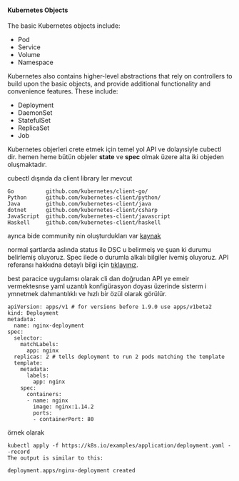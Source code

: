 #### Kubernetes Objects

The basic Kubernetes objects include:

- Pod
- Service
- Volume
- Namespace

Kubernetes also contains higher-level abstractions that rely on controllers to build upon the basic objects, and provide additional functionality and convenience features. These include:

- Deployment
- DaemonSet
- StatefulSet
- ReplicaSet
- Job


Kubernetes objerleri crete etmek için temel yol API ve dolayısiyle cubectl dir. hemen heme bütün objeler __state__ ve __spec__ olmak üzere alta iki objeden oluşmaktadır. 


cubectl dışında da client library ler mevcut


```
Go          github.com/kubernetes/client-go/	
Python      github.com/kubernetes-client/python/	
Java        github.com/kubernetes-client/java	
dotnet      github.com/kubernetes-client/csharp	
JavaScript  github.com/kubernetes-client/javascript	
Haskell     github.com/kubernetes-client/haskell	
```

ayrıca bide community nin oluşturdukları var [kaynak](https://kubernetes.io/docs/reference/using-api/client-libraries/#community-maintained-client-libraries)

normal şartlarda aslında status ile DSC u belirmeiş ve şuan ki durumu belirlemiş oluyoruz. Spec ilede o durumla alkalı bilgiler ivemiş oluyoruz. API referansı hakkıdna detaylı bilgi için [tıklayınız](https://kubernetes.io/docs/reference/using-api/client-libraries/#community-maintained-client-libraries).

best paracice uygulamsı olarak cli dan doğrudan API ye emeir vermektesnse yaml uzantılı konfigürasyon doyası üzerinde sisterm i ymnetmek dahmantılıklı ve hızlı bir özül olarak görülür.


```
apiVersion: apps/v1 # for versions before 1.9.0 use apps/v1beta2
kind: Deployment
metadata:
  name: nginx-deployment
spec:
  selector:
    matchLabels:
      app: nginx
  replicas: 2 # tells deployment to run 2 pods matching the template
  template:
    metadata:
      labels:
        app: nginx
    spec:
      containers:
      - name: nginx
        image: nginx:1.14.2
        ports:
        - containerPort: 80
```


örnek olarak
```
kubectl apply -f https://k8s.io/examples/application/deployment.yaml --record
The output is similar to this:

deployment.apps/nginx-deployment created
```


